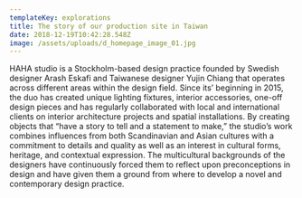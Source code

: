 ```yaml
---
templateKey: explorations
title: The story of our production site in Taiwan
date: 2018-12-19T10:42:28.548Z
image: /assets/uploads/d_homepage_image_01.jpg
---
```

HAHA studio is a Stockholm-based design practice founded by Swedish designer Arash Eskafi and Taiwanese designer Yujin Chiang that operates across different areas within the design field. Since its’ beginning in 2015, the duo has created unique lighting fixtures, interior accessories, one-off design pieces and has regularly collaborated with local and international clients on interior architecture projects and spatial installations. By creating objects that “have a story to tell and a statement to make,” the studio’s work combines influences from both Scandinavian and Asian cultures with a commitment to details and quality as well as an interest in cultural forms, heritage, and contextual expression. The multicultural backgrounds of the designers have continuously forced them to reflect upon preconceptions in design and have given them a ground from where to develop a novel and contemporary design practice.
